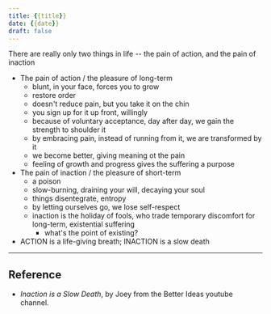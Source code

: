 ```yaml
---
title: {{title}}
date: {{date}}
draft: false
---
```


There are really only two things in life -- the pain of action, and the pain of inaction
- The pain of action / the pleasure of long-term
	- blunt, in your face, forces you to grow
	- restore order
	- doesn't reduce pain, but you take it on the chin
	- you sign up for it up front, willingly
	- because of voluntary acceptance, day after day, we gain the strength to shoulder it
	- by embracing pain, instead of running from it, we are transformed by it
	- we become better, giving meaning ot the pain
	- feeling of growth and progress gives the suffering a purpose
- The pain of inaction / the pleasure of short-term
	- a poison
	- slow-burning, draining your will, decaying your soul
	- things disentegrate, entropy
	- by letting ourselves go, we lose self-respect
	- inaction is the holiday of fools, who trade temporary discomfort for long-term, existential suffering
		- what's the point of existing?
- ACTION is a life-giving breath; INACTION is a slow death

---
## Reference
- *Inaction is a Slow Death*, by Joey from the Better Ideas youtube channel.